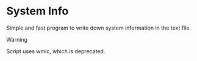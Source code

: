 # System Info
Simple and fast program to write down system information in the text file.

> [!WARNING]
> Script uses wmic, which is deprecated.
